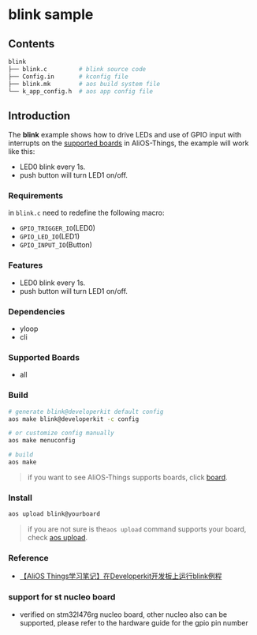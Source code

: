 # blink sample

## Contents

```sh
blink
├── blink.c         # blink source code
├── Config.in       # kconfig file
├── blink.mk        # aos build system file
└── k_app_config.h  # aos app config file
```

## Introduction

The **blink** example shows how to drive LEDs and use of GPIO input with interrupts on the [supported boards](../../../board) in AliOS-Things, the example will work like this:
* LED0 blink every 1s.
* push button will turn LED1 on/off.

### Requirements

in `blink.c` need to redefine the following macro:
* `GPIO_TRIGGER_IO`(LED0)
* `GPIO_LED_IO`(LED1)
* `GPIO_INPUT_IO`(Button)

### Features

* LED0 blink every 1s.
* push button will turn LED1 on/off.

### Dependencies

* yloop
* cli

### Supported Boards

- all

### Build

```sh
# generate blink@developerkit default config
aos make blink@developerkit -c config

# or customize config manually
aos make menuconfig

# build
aos make
```

> if you want to see AliOS-Things supports boards, click [board](../../../board).

### Install

```sh
aos upload blink@yourboard
```

> if you are not sure is the`aos upload` command supports your board, check [aos upload](../../../build/site_scons/upload).

### Reference

* [【AliOS Things学习笔记】在Developerkit开发板上运行blink例程](https://yq.aliyun.com/articles/669088)

### support for st nucleo board
* verified on stm32l476rg nucleo board, other nucleo also can be supported, please refer to the hardware guide for the gpio pin number
